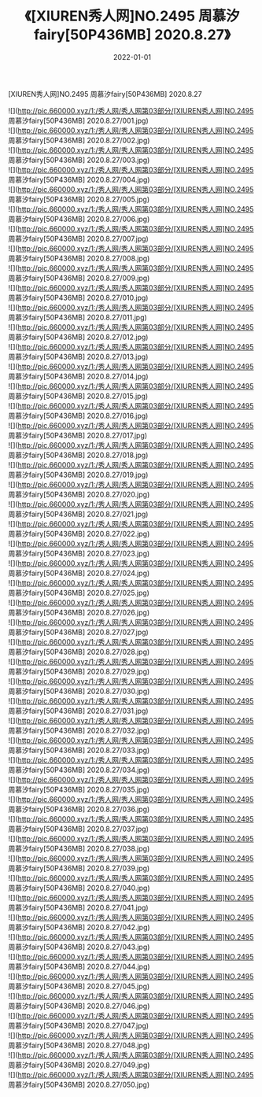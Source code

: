 ﻿---
layout: post
title:  《[XIUREN秀人网]NO.2495 周慕汐fairy[50P436MB] 2020.8.27》
date:   2022-01-01
img: http://pic.660000.xyz/1:/秀人网/秀人网第03部分/[XIUREN秀人网]NO.2495 周慕汐fairy[50P436MB] 2020.8.27/000.jpg
categories: [美女, 清纯, 唯美]
---

[XIUREN秀人网]NO.2495 周慕汐fairy[50P436MB] 2020.8.27

 ![](http://pic.660000.xyz/1:/秀人网/秀人网第03部分/[XIUREN秀人网]NO.2495 周慕汐fairy[50P436MB] 2020.8.27/001.jpg) <br>![](http://pic.660000.xyz/1:/秀人网/秀人网第03部分/[XIUREN秀人网]NO.2495 周慕汐fairy[50P436MB] 2020.8.27/002.jpg) <br>![](http://pic.660000.xyz/1:/秀人网/秀人网第03部分/[XIUREN秀人网]NO.2495 周慕汐fairy[50P436MB] 2020.8.27/003.jpg) <br>![](http://pic.660000.xyz/1:/秀人网/秀人网第03部分/[XIUREN秀人网]NO.2495 周慕汐fairy[50P436MB] 2020.8.27/004.jpg) <br>![](http://pic.660000.xyz/1:/秀人网/秀人网第03部分/[XIUREN秀人网]NO.2495 周慕汐fairy[50P436MB] 2020.8.27/005.jpg) <br>![](http://pic.660000.xyz/1:/秀人网/秀人网第03部分/[XIUREN秀人网]NO.2495 周慕汐fairy[50P436MB] 2020.8.27/006.jpg) <br>![](http://pic.660000.xyz/1:/秀人网/秀人网第03部分/[XIUREN秀人网]NO.2495 周慕汐fairy[50P436MB] 2020.8.27/007.jpg) <br>![](http://pic.660000.xyz/1:/秀人网/秀人网第03部分/[XIUREN秀人网]NO.2495 周慕汐fairy[50P436MB] 2020.8.27/008.jpg) <br>![](http://pic.660000.xyz/1:/秀人网/秀人网第03部分/[XIUREN秀人网]NO.2495 周慕汐fairy[50P436MB] 2020.8.27/009.jpg) <br>![](http://pic.660000.xyz/1:/秀人网/秀人网第03部分/[XIUREN秀人网]NO.2495 周慕汐fairy[50P436MB] 2020.8.27/010.jpg) <br>![](http://pic.660000.xyz/1:/秀人网/秀人网第03部分/[XIUREN秀人网]NO.2495 周慕汐fairy[50P436MB] 2020.8.27/011.jpg) <br>![](http://pic.660000.xyz/1:/秀人网/秀人网第03部分/[XIUREN秀人网]NO.2495 周慕汐fairy[50P436MB] 2020.8.27/012.jpg) <br>![](http://pic.660000.xyz/1:/秀人网/秀人网第03部分/[XIUREN秀人网]NO.2495 周慕汐fairy[50P436MB] 2020.8.27/013.jpg) <br>![](http://pic.660000.xyz/1:/秀人网/秀人网第03部分/[XIUREN秀人网]NO.2495 周慕汐fairy[50P436MB] 2020.8.27/014.jpg) <br>![](http://pic.660000.xyz/1:/秀人网/秀人网第03部分/[XIUREN秀人网]NO.2495 周慕汐fairy[50P436MB] 2020.8.27/015.jpg) <br>![](http://pic.660000.xyz/1:/秀人网/秀人网第03部分/[XIUREN秀人网]NO.2495 周慕汐fairy[50P436MB] 2020.8.27/016.jpg) <br>![](http://pic.660000.xyz/1:/秀人网/秀人网第03部分/[XIUREN秀人网]NO.2495 周慕汐fairy[50P436MB] 2020.8.27/017.jpg) <br>![](http://pic.660000.xyz/1:/秀人网/秀人网第03部分/[XIUREN秀人网]NO.2495 周慕汐fairy[50P436MB] 2020.8.27/018.jpg) <br>![](http://pic.660000.xyz/1:/秀人网/秀人网第03部分/[XIUREN秀人网]NO.2495 周慕汐fairy[50P436MB] 2020.8.27/019.jpg) <br>![](http://pic.660000.xyz/1:/秀人网/秀人网第03部分/[XIUREN秀人网]NO.2495 周慕汐fairy[50P436MB] 2020.8.27/020.jpg) <br>![](http://pic.660000.xyz/1:/秀人网/秀人网第03部分/[XIUREN秀人网]NO.2495 周慕汐fairy[50P436MB] 2020.8.27/021.jpg) <br>![](http://pic.660000.xyz/1:/秀人网/秀人网第03部分/[XIUREN秀人网]NO.2495 周慕汐fairy[50P436MB] 2020.8.27/022.jpg) <br>![](http://pic.660000.xyz/1:/秀人网/秀人网第03部分/[XIUREN秀人网]NO.2495 周慕汐fairy[50P436MB] 2020.8.27/023.jpg) <br>![](http://pic.660000.xyz/1:/秀人网/秀人网第03部分/[XIUREN秀人网]NO.2495 周慕汐fairy[50P436MB] 2020.8.27/024.jpg) <br>![](http://pic.660000.xyz/1:/秀人网/秀人网第03部分/[XIUREN秀人网]NO.2495 周慕汐fairy[50P436MB] 2020.8.27/025.jpg) <br>![](http://pic.660000.xyz/1:/秀人网/秀人网第03部分/[XIUREN秀人网]NO.2495 周慕汐fairy[50P436MB] 2020.8.27/026.jpg) <br>![](http://pic.660000.xyz/1:/秀人网/秀人网第03部分/[XIUREN秀人网]NO.2495 周慕汐fairy[50P436MB] 2020.8.27/027.jpg) <br>![](http://pic.660000.xyz/1:/秀人网/秀人网第03部分/[XIUREN秀人网]NO.2495 周慕汐fairy[50P436MB] 2020.8.27/028.jpg) <br>![](http://pic.660000.xyz/1:/秀人网/秀人网第03部分/[XIUREN秀人网]NO.2495 周慕汐fairy[50P436MB] 2020.8.27/029.jpg) <br>![](http://pic.660000.xyz/1:/秀人网/秀人网第03部分/[XIUREN秀人网]NO.2495 周慕汐fairy[50P436MB] 2020.8.27/030.jpg) <br>![](http://pic.660000.xyz/1:/秀人网/秀人网第03部分/[XIUREN秀人网]NO.2495 周慕汐fairy[50P436MB] 2020.8.27/031.jpg) <br>![](http://pic.660000.xyz/1:/秀人网/秀人网第03部分/[XIUREN秀人网]NO.2495 周慕汐fairy[50P436MB] 2020.8.27/032.jpg) <br>![](http://pic.660000.xyz/1:/秀人网/秀人网第03部分/[XIUREN秀人网]NO.2495 周慕汐fairy[50P436MB] 2020.8.27/033.jpg) <br>![](http://pic.660000.xyz/1:/秀人网/秀人网第03部分/[XIUREN秀人网]NO.2495 周慕汐fairy[50P436MB] 2020.8.27/034.jpg) <br>![](http://pic.660000.xyz/1:/秀人网/秀人网第03部分/[XIUREN秀人网]NO.2495 周慕汐fairy[50P436MB] 2020.8.27/035.jpg) <br>![](http://pic.660000.xyz/1:/秀人网/秀人网第03部分/[XIUREN秀人网]NO.2495 周慕汐fairy[50P436MB] 2020.8.27/036.jpg) <br>![](http://pic.660000.xyz/1:/秀人网/秀人网第03部分/[XIUREN秀人网]NO.2495 周慕汐fairy[50P436MB] 2020.8.27/037.jpg) <br>![](http://pic.660000.xyz/1:/秀人网/秀人网第03部分/[XIUREN秀人网]NO.2495 周慕汐fairy[50P436MB] 2020.8.27/038.jpg) <br>![](http://pic.660000.xyz/1:/秀人网/秀人网第03部分/[XIUREN秀人网]NO.2495 周慕汐fairy[50P436MB] 2020.8.27/039.jpg) <br>![](http://pic.660000.xyz/1:/秀人网/秀人网第03部分/[XIUREN秀人网]NO.2495 周慕汐fairy[50P436MB] 2020.8.27/040.jpg) <br>![](http://pic.660000.xyz/1:/秀人网/秀人网第03部分/[XIUREN秀人网]NO.2495 周慕汐fairy[50P436MB] 2020.8.27/041.jpg) <br>![](http://pic.660000.xyz/1:/秀人网/秀人网第03部分/[XIUREN秀人网]NO.2495 周慕汐fairy[50P436MB] 2020.8.27/042.jpg) <br>![](http://pic.660000.xyz/1:/秀人网/秀人网第03部分/[XIUREN秀人网]NO.2495 周慕汐fairy[50P436MB] 2020.8.27/043.jpg) <br>![](http://pic.660000.xyz/1:/秀人网/秀人网第03部分/[XIUREN秀人网]NO.2495 周慕汐fairy[50P436MB] 2020.8.27/044.jpg) <br>![](http://pic.660000.xyz/1:/秀人网/秀人网第03部分/[XIUREN秀人网]NO.2495 周慕汐fairy[50P436MB] 2020.8.27/045.jpg) <br>![](http://pic.660000.xyz/1:/秀人网/秀人网第03部分/[XIUREN秀人网]NO.2495 周慕汐fairy[50P436MB] 2020.8.27/046.jpg) <br>![](http://pic.660000.xyz/1:/秀人网/秀人网第03部分/[XIUREN秀人网]NO.2495 周慕汐fairy[50P436MB] 2020.8.27/047.jpg) <br>![](http://pic.660000.xyz/1:/秀人网/秀人网第03部分/[XIUREN秀人网]NO.2495 周慕汐fairy[50P436MB] 2020.8.27/048.jpg) <br>![](http://pic.660000.xyz/1:/秀人网/秀人网第03部分/[XIUREN秀人网]NO.2495 周慕汐fairy[50P436MB] 2020.8.27/049.jpg) <br>![](http://pic.660000.xyz/1:/秀人网/秀人网第03部分/[XIUREN秀人网]NO.2495 周慕汐fairy[50P436MB] 2020.8.27/050.jpg) <br>